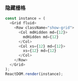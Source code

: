 ### 隐藏栅格

<!--start-code-->

```js
const instance = (
  <Grid fluid>
    <Row className="show-grid">
      <Col mdHidden md={12}>
        mdHidden md={12}
      </Col>
      <Col xs={12} md={12}>
        xs={12} md={12}
      </Col>
    </Row>
  </Grid>
);
ReactDOM.render(instance);
```

<!--end-code-->
